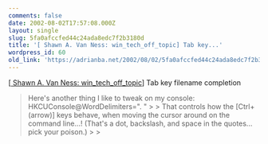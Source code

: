 ```yaml
---
comments: false
date: 2002-08-02T17:57:08.000Z
layout: single
slug: 5fa0afccfed44c24ada8edc7f2b3180d
title: '[ Shawn A. Van Ness: win_tech_off_topic] Tab key...'
wordpress_id: 60
old_link: 'https://adrianba.net/2002/08/02/5fa0afccfed44c24ada8edc7f2b3180d/'
---
```


[[
Shawn A. Van Ness: win_tech_off_topic](http://groups.yahoo.com/group/win_tech_off_topic/message/8838)] Tab key filename
completion

<blockquote>Here's another thing I like to tweak on my console:
HKCUConsole@WordDelimiters=". "
> 
> That controls how the [Ctrl+(arrow)] keys behave, when moving
the cursor around on the command line...! (That's a dot, backslash,
and space in the quotes... pick your poison.)
> 
> </blockquote>
